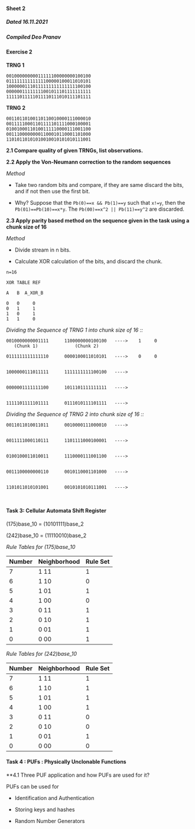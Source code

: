 #### Sheet 2 
##### Dated 16.11.2021
##### Compiled Deo Pranav


#### Exercise 2


**TRNG 1**

```
00100000000011111100000000100100
01111111111111100000100011010101
10000001110111111111111111100100
00000011111111001011101111111111
11111011111011110111010111101111
```

**TRNG 2**

```
00110110100110110010000111000010
00111110001101111101111000100001
01001000110100111110000111001100
00111000000001100010110001101000
11010110101010010010101010111001
```

**2.1 Compare quality of given TRNGs, list observations.**


**2.2 Apply the Von-Neumann correction to the random sequences**

*Method*

- Take two random bits and compare, if they are same discard the bits, and if not then use the first bit.

- Why? Suppose that the `Pb(0)==x && Pb(1)==y` such that `x!=y`, then the ` Pb(01)==Pb(10)==x*y `. The ` Pb(00)==x^2 || Pb(11)==y^2 ` are discarded.


**2.3 Apply parity based method on the sequence given in the task using a chunk size of 16**

*Method*

- Divide stream in n bits.

- Calculate XOR calculation of the bits, and discard the chunk.

`n=16`

```
XOR TABLE REF

A   B  A_XOR_B

0   0     0
0   1     1
1   0     1
1   1     0

```

*Dividing the Sequence of TRNG 1 into chunk size of 16 ::*

```
0010000000001111      1100000000100100   ---->    1     0
   (Chunk 1)              (Chunk 2)

0111111111111110      0000100011010101   ---->    0     0


1000000111011111      1111111111100100   ---->


0000001111111100      1011101111111111   ---->


1111101111101111      0111010111101111   ---->

```

*Dividing the Sequence of TRNG 2 into chunk size of 16 ::*

```
0011011010011011      0010000111000010   ---->


0011111000110111      1101111000100001   ---->


0100100011010011      1110000111001100   ---->


0011100000000110      0010110001101000   ---->


1101011010101001      0010101010111001   ---->



```

#### Task 3:  Cellular Automata Shift Register

(175)base_10 = (10101111)base_2

(242)base_10 = (11110010)base_2

*Rule Tables for (175)base_10*

|  Number |  Neighborhood  |  Rule Set |
|---------|----------------|-----------|
|    7     |    1 11           |    1       |
|    6     |    1 10           |    0       |
|    5     |    1 01           |    1       |
|    4     |    1 00           |    0       |
|    3     |    0 11           |    1       |
|    2     |    0 10           |    1       |
|    1     |    0 01           |    1       |
|    0     |    0 00           |    1       |


*Rule Tables for (242)base_10*

|  Number |  Neighborhood  |  Rule Set |
|---------|----------------|-----------|
|    7     |    1 11           |    1       |
|    6     |    1 10           |    1       |
|    5     |    1 01           |    1       |
|    4     |    1 00           |    1       |
|    3     |    0 11           |    0       |
|    2     |    0 10           |    0       |
|    1     |    0 01           |    1       |
|    0     |    0 00           |    0       |
             

#### Task 4 : PUFs : Physically Unclonable Functions


**4.1 Three PUF application and how PUFs are used for it?

PUFs can be used for 
- Identification and Authentication

- Storing keys and hashes

-  Random Number Generators



